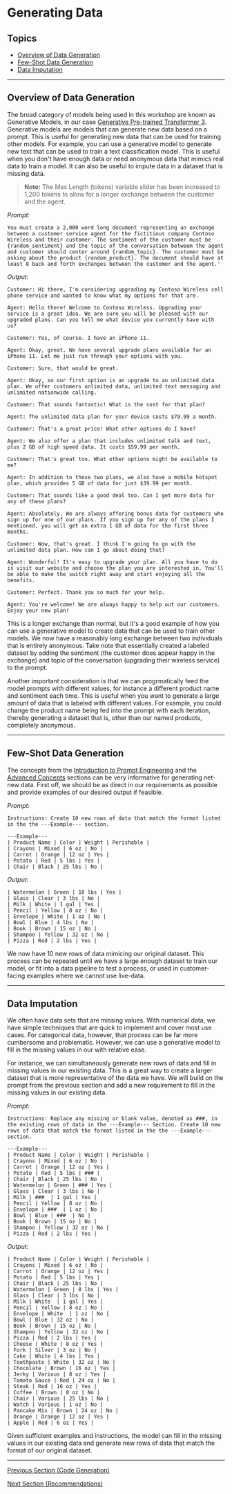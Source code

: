 # Generating Data

## Topics

  - [Overview of Data Generation](#overview-of-data-generation)
  - [Few-Shot Data Generation](#few-shot-data-generation)
  - [Data Imputation](#data-imputation)
---

## Overview of Data Generation

The broad category of models being used in this workshop are known as Generative Models, in our case [Generative Pre-trained Transformer 3](https://news.microsoft.com/source/features/ai/from-conversation-to-code-microsoft-introduces-its-first-product-features-powered-by-gpt-3/?culture=en-us&country=us). Generative models are models that can generate new data based on a prompt. This is useful for generating new data that can be used for training other models. For example, you can use a generative model to generate new text that can be used to train a text classification model. This is useful when you don't have enough data or need anonymous data that mimics real data to train a model. It can also be useful to impute data in a dataset that is missing data. 

> **Note:** The Max Length (tokens) variable slider has been increased to 1,200 tokens to allow for a longer exchange between the customer and the agent.

*Prompt:*
```
You must create a 2,000 word long document representing an exchange between a customer service agent for the fictitious company Contoso Wireless and their customer. The sentiment of the customer must be {random_sentiment} and the topic of the conversation betweem the agent and customer should center around {random_topic}. The customer must be asking about the product {random_product}. The document should have at least 8 back and forth exchanges between the customer and the agent.'
```

*Output:*
```
Customer: Hi there, I'm considering upgrading my Contoso Wireless cell phone service and wanted to know what my options for that are.

Agent: Hello there! Welcome to Contoso Wireless. Upgrading your service is a great idea. We are sure you will be pleased with our upgraded plans. Can you tell me what device you currently have with us?

Customer: Yes, of course. I have an iPhone 11.

Agent: Okay, great. We have several upgrade plans available for an iPhone 11. Let me just run through your options with you. 

Customer: Sure, that would be great.

Agent: Okay, so our first option is an upgrade to an unlimited data plan. We offer customers unlimited data, unlimited text messaging and unlimited nationwide calling.

Customer: That sounds fantastic! What is the cost for that plan?

Agent: The unlimited data plan for your device costs $79.99 a month. 

Customer: That's a great price! What other options do I have?

Agent: We also offer a plan that includes unlimited talk and text, plus 2 GB of high speed data. It costs $59.99 per month. 

Customer: That's great too. What other options might be available to me?

Agent: In addition to these two plans, we also have a mobile hotspot plan, which provides 5 GB of data for just $39.99 per month.

Customer: That sounds like a good deal too. Can I get more data for any of these plans?

Agent: Absolutely. We are always offering bonus data for customers who sign up for one of our plans. If you sign up for any of the plans I mentioned, you will get an extra 1 GB of data for the first three months. 

Customer: Wow, that's great. I think I'm going to go with the unlimited data plan. How can I go about doing that?

Agent: Wonderful! It's easy to upgrade your plan. All you have to do is visit our website and choose the plan you are interested in. You'll be able to make the switch right away and start enjoying all the benefits. 

Customer: Perfect. Thank you so much for your help.

Agent: You're welcome! We are always happy to help out our customers. Enjoy your new plan!
```
This is a longer exchange than normal, but it's a good example of how you can use a generative model to create data that can be used to train other models. We now have a reasonably long exchange between two individuals that is entirely anonymous. Take note that essentially created a labeled dataset by adding the sentiment (the customer does appear happy in the exchange) and topic of the conversation (upgrading their wireless service) to the prompt. 

Another important consideration is that we can progrmatically feed the model prompts with different values, for instance a different product name and sentiment each time. This is useful when you want to generate a large amount of data that is labeled with different values. For example, you could change the product name being fed into the prompt with each iteration, thereby generating a dataset that is, other than our named products, completely anonymous.

---
## Few-Shot Data Generation

The concepts from the [Introduction to Prompt Engineering](./01_Prompt_Introduction.md) and the [Advanced Concepts](./03_Advanced_Concepts.md) sections can be very informative for generating net-new data. First off, we should be as direct in our requirements as possible and provide examples of our desired output if feasible.

*Prompt:*
```
Instructions: Create 10 new rows of data that match the format listed in the the ---Example--- section.

---Example---
| Product Name | Color | Weight | Perishable |
| Crayons | Mixed | 6 oz | No |
| Carrot | Orange | 12 oz | Yes |
| Potato | Red | 5 lbs | Yes |
| Chair | Black | 25 lbs | No |
```

*Output:*
```
| Watermelon | Green | 10 lbs | Yes |
| Glass | Clear | 3 lbs | No |
| Milk | White | 1 gal | Yes |
| Pencil | Yellow | 8 oz | No |
| Envelope | White | 1 oz | No |
| Bowl | Blue | 4 lbs | No |
| Book | Brown | 15 oz | No |
| Shampoo | Yellow | 32 oz | No |
| Pizza | Red | 2 lbs | Yes |
```

We now have 10 new rows of data mimicing our original dataset. This process can be repeated until we have a large enough dataset to train our model, or fit into a data pipeline to test a process, or used in customer-facing examples where we cannot use live-data.

---
## Data Imputation

We often have data sets that are missing values. With numerical data, we have simple techniques that are quick to implement and cover most use cases. For categorical data, however, that process can be far more cumbersome and problematic. However, we can use a generative model to fill in the missing values in our with relative ease. 

For instance, we can simultaneously generate new rows of data and fill in missing values in our existing data. This is a great way to create a larger dataset that is more representative of the data we have. We will build on the prompt from the previous section and add a new requirement to fill in the missing values in our existing data.

*Prompt:*
```
Instructions: Replace any missing or blank value, denoted as ###, in the existing rows of data in the ---Example--- Section. Create 10 new rows of data that match the format listed in the the ---Example--- section.  

---Example---
| Product Name | Color | Weight | Perishable |
| Crayons | Mixed | 6 oz | No |
| Carrot | Orange | 12 oz | Yes |
| Potato | Red | 5 lbs | ### |
| Chair | Black | 25 lbs | No |
| Watermelon | Green | ### | Yes |
| Glass | Clear | 3 lbs | No |
| Milk | ###  | 1 gal | Yes |
| Pencil | Yellow | 8 oz | No |
| Envelope | ###  | 1 oz | No |
| Bowl | Blue | ###  | No |
| Book | Brown | 15 oz | No |
| Shampoo | Yellow | 32 oz | No |
| Pizza | Red | 2 lbs | Yes |
```

*Output:*
```
| Product Name | Color | Weight | Perishable |
| Crayons | Mixed | 6 oz | No |
| Carrot | Orange | 12 oz | Yes |
| Potato | Red | 5 lbs | Yes |
| Chair | Black | 25 lbs | No |
| Watermelon | Green | 8 lbs | Yes |
| Glass | Clear | 3 lbs | No |
| Milk | White  | 1 gal | Yes |
| Pencil | Yellow | 8 oz | No |
| Envelope | White  | 1 oz | No |
| Bowl | Blue | 32 oz | No |
| Book | Brown | 15 oz | No |
| Shampoo | Yellow | 32 oz | No |
| Pizza | Red | 2 lbs | Yes |
| Cheese | White | 8 oz | Yes |
| Fork | Silver | 3 oz | No | 
| Cake | White | 4 lbs | Yes |
| Toothpaste | White | 32 oz | No |
| Chocolate | Brown | 16 oz | Yes |
| Jerky | Various | 8 oz | Yes |
| Tomato Sauce | Red | 24 oz | No |
| Steak | Red | 16 oz | Yes |
| Coffee | Brown | 8 oz | No |
| Chair | Various | 25 lbs | No |
| Watch | Various | 1 oz | No |
| Pancake Mix | Brown | 24 oz | No |
| Orange | Orange | 12 oz | Yes |
| Apple | Red | 6 oz | Yes |
```
Given sufficient examples and instructions, the model can fill in the missing values in our existing data and generate new rows of data that match the format of our original dataset.

---

[Previous Section (Code Generation)](./06_Code_Generation.md)

[Next Section (Recommendations)](../08_Recommendations.md)